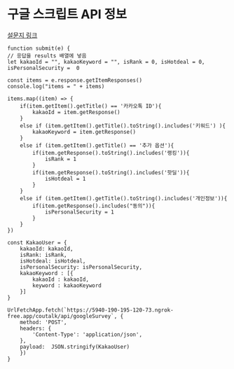 # 구글 스크립트 API 정보 
[설문지 링크](https://forms.gle/tR47Pa1TGXFYT3baA)
    
    function submit(e) {
    // 응답을 results 배열에 넣음
    let kakaoId = "", kakaoKeyword = "", isRank = 0, isHotdeal = 0, isPersonalSecurity =  0

    const items = e.response.getItemResponses()
    console.log("items = " + items)

    items.map((item) => {
        if(item.getItem().getTitle() == '카카오톡 ID'){
            kakaoId = item.getResponse()
        }
        else if (item.getItem().getTitle().toString().includes('키워드') ){
            kakaoKeyword = item.getResponse()
        }
        else if (item.getItem().getTitle() == '추가 옵션'){
            if(item.getResponse().toString().includes('랭킹')){
                isRank = 1
            }
            if(item.getResponse().toString().includes('핫딜')){
                isHotdeal = 1
            }
        }
        else if (item.getItem().getTitle().toString().includes('개인정보')){
            if(item.getResponse().includes("동의")){
                isPersonalSecurity = 1  
            }
        }
    })
    
    const KakaoUser = {
        kakaoId: kakaoId,
        isRank: isRank,
        isHotdeal: isHotdeal,
        isPersonalSecurity: isPersonalSecurity,
        kakaoKeyword : [{
            kakaoId : kakaoId,
            keyword : kakaoKeyword
        }]
    }
    
    UrlFetchApp.fetch(`https://5940-190-195-120-73.ngrok-free.app/coutalk/api/googleSurvey`, {
        method: 'POST',
        headers: {
            'Content-Type': 'application/json',
        },
        payload:  JSON.stringify(KakaoUser)
        })
    }

